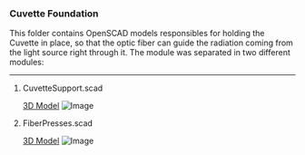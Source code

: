 ### Cuvette Foundation

This folder contains OpenSCAD models responsibles for holding the Cuvette in place, so that the optic fiber can guide the radiation coming from the light source right through it. The module was separated in two different modules:

---
1. CuvetteSupport.scad

    [3D Model]()
    ![Image]()
    
2. FiberPresses.scad

    [3D Model]()
    ![Image]()
